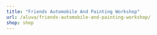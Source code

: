 ```yaml
---
title: "Friends Automobile And Painting Workshop"
url: /aluva/friends-automobile-and-painting-workshop/
shop: shop
---
```

